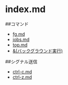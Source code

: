 # index.md
##コマンド

* [fg.md](./fg.md)
* [jobs.md](./jobs.md)
* [top.md](./top.md)
* [&(バックグラウンド実行)](./ampersand.md)

##シグナル送信
* [ctrl-c.md](./ctrl-c.md)
* [ctrl-z.md](./ctrl-z.md)

